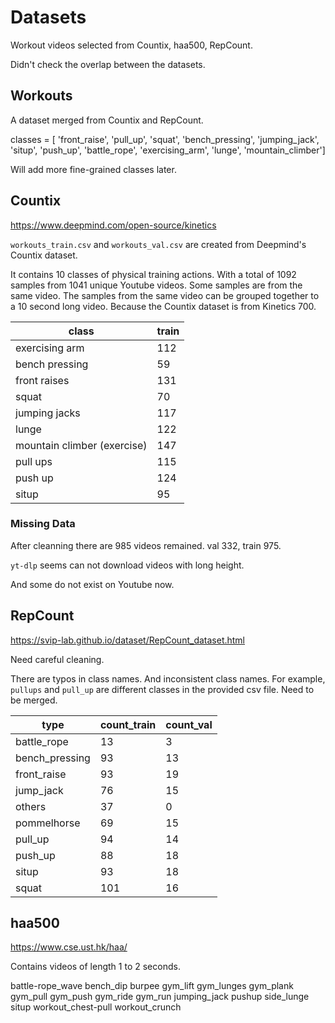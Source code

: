 # Datasets

Workout videos selected from Countix, haa500, RepCount.

Didn't check the overlap between the datasets.

## Workouts

A dataset merged from Countix and RepCount.

classes = [
    'front_raise', 'pull_up', 'squat', 'bench_pressing', 'jumping_jack', 'situp',
    'push_up', 'battle_rope', 'exercising_arm', 'lunge', 'mountain_climber']

Will add more fine-grained classes later.


## Countix

https://www.deepmind.com/open-source/kinetics

`workouts_train.csv` and `workouts_val.csv` are created from Deepmind's Countix dataset.

It contains 10 classes of physical training actions. With a total of 1092 samples from 1041 unique Youtube videos. Some samples are from the same video. The samples from the same video can be grouped together to a 10 second long video. Because the Countix dataset is from Kinetics 700.


| class | train |
| --- | --- |
| exercising arm | 112 |
| bench pressing | 59 |
| front raises | 131 |
| squat | 70 |
| jumping jacks | 117 |
| lunge | 122 |
| mountain climber (exercise) | 147 |
| pull ups | 115 |
| push up | 124 |
| situp | 95 |


### Missing Data

After cleanning there are 985 videos remained. val 332, train 975.

`yt-dlp` seems can not download videos with long height.

And some do not exist on Youtube now.


## RepCount

https://svip-lab.github.io/dataset/RepCount_dataset.html

Need careful cleaning.

There are typos in class names. And inconsistent class names. For example, `pullups` and `pull_up` are different classes in the provided csv file. Need to be merged.

| type | count_train | count_val |
| --- | --- | --- |
| battle_rope | 13 | 3 |
| bench_pressing | 93 | 13 |
| front_raise | 93 | 19 |
| jump_jack | 76 | 15 |
| others | 37 | 0 |
| pommelhorse | 69 | 15 |
| pull_up | 94 | 14 |
| push_up | 88 | 18 |
| situp | 93 | 18 |
| squat | 101 | 16 |


## haa500

https://www.cse.ust.hk/haa/

Contains videos of length 1 to 2 seconds.

battle-rope_wave
bench_dip
burpee
gym_lift
gym_lunges
gym_plank
gym_pull
gym_push
gym_ride
gym_run
jumping_jack
pushup
side_lunge
situp
workout_chest-pull
workout_crunch
